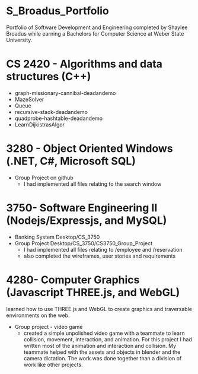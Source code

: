 # S_Broadus_Portfolio
Portfolio of Software Development and Engineering completed by Shaylee Broadus while earning a Bachelors for Computer Science at Weber State University.

# CS 2420 - Algorithms and data structures (C++)
- graph-missionary-cannibal-deadandemo
- MazeSolver
- Queue
- recursive-stack-deadandemo
- quadprobe-hashtable-deadandemo
- LearnDijkistrasAlgor

# 3280 - Object Oriented Windows (.NET, C#, Microsoft SQL)
- Group Project on github
  - I had implemented all files relating to the search window

# 3750- Software Engineering II (Nodejs/Expressjs, and MySQL)
- Banking System Desktop/CS_3750
- Group Project Desktop/CS_3750/CS3750_Group_Project
  - I had implemented all files relating to /employee and /reservation
  - also completed the wireframes, user stories and requirements

# 4280- Computer Graphics (Javascript THREE.js, and WebGL)
  learned how to use THREE.js and WebGL to create graphics and traversable environments on the web.
- Group project - video game
  - created a simple unpolished video game with a teammate to learn collision, movement, interaction, and animation. For this project I had written most of the animation and interaction and collision. My teammate helped with the assets and objects in blender and the camera dictation. The work was done together than a division of work like other projects. 
